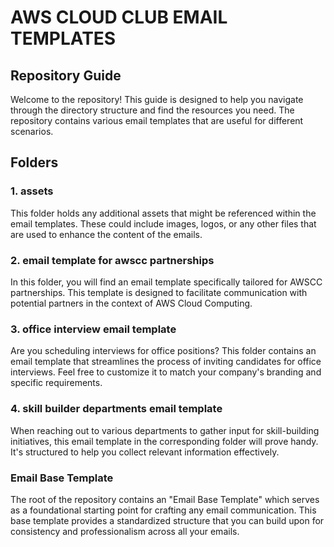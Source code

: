 # AWS CLOUD CLUB EMAIL TEMPLATES

## Repository Guide

Welcome to the repository! This guide is designed to help you navigate through the directory structure and find the resources you need. The repository contains various email templates that are useful for different scenarios.

## Folders

### 1. assets

This folder holds any additional assets that might be referenced within the email templates. These could include images, logos, or any other files that are used to enhance the content of the emails.

### 2. email template for awscc partnerships

In this folder, you will find an email template specifically tailored for AWSCC partnerships. This template is designed to facilitate communication with potential partners in the context of AWS Cloud Computing.

### 3. office interview email template

Are you scheduling interviews for office positions? This folder contains an email template that streamlines the process of inviting candidates for office interviews. Feel free to customize it to match your company's branding and specific requirements.

### 4. skill builder departments email template

When reaching out to various departments to gather input for skill-building initiatives, this email template in the corresponding folder will prove handy. It's structured to help you collect relevant information effectively.

### Email Base Template

The root of the repository contains an "Email Base Template" which serves as a foundational starting point for crafting any email communication. This base template provides a standardized structure that you can build upon for consistency and professionalism across all your emails.